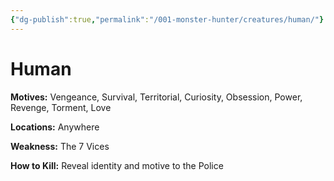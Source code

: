 ```yaml
---
{"dg-publish":true,"permalink":"/001-monster-hunter/creatures/human/"}
---
```


# Human

**Motives:** Vengeance, Survival, Territorial, Curiosity, Obsession, Power, Revenge, Torment, Love

**Locations:** Anywhere

**Weakness:** The 7 Vices

**How to Kill:** Reveal identity and motive to the Police